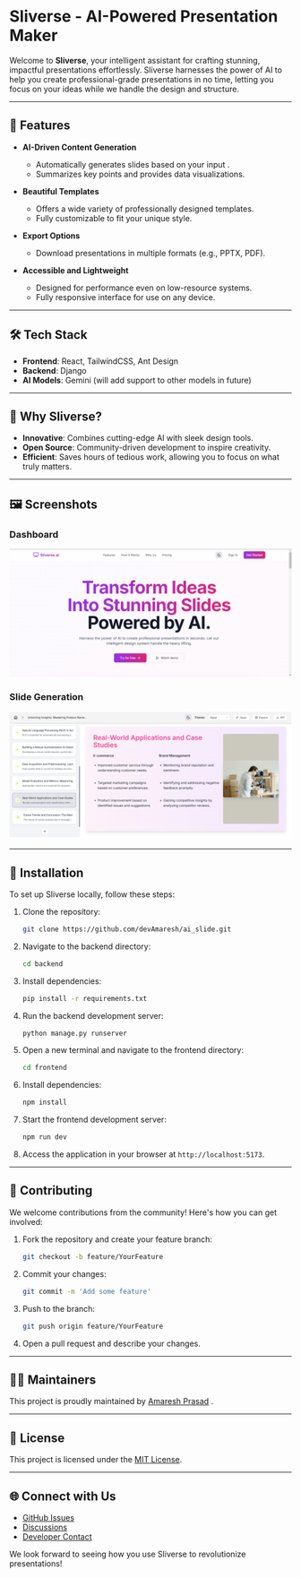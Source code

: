 # Sliverse - AI-Powered Presentation Maker

Welcome to **Sliverse**, your intelligent assistant for crafting stunning, impactful presentations effortlessly. Sliverse harnesses the power of AI to help you create professional-grade presentations in no time, letting you focus on your ideas while we handle the design and structure.

---

## 🚀 Features

- **AI-Driven Content Generation**

  - Automatically generates slides based on your input .
  - Summarizes key points and provides data visualizations.

- **Beautiful Templates**

  - Offers a wide variety of professionally designed templates.
  - Fully customizable to fit your unique style.


- **Export Options**

  - Download presentations in multiple formats (e.g., PPTX, PDF).

- **Accessible and Lightweight**
  - Designed for performance even on low-resource systems.
  - Fully responsive interface for use on any device.

---

## 🛠️ Tech Stack

- **Frontend**: React, TailwindCSS, Ant Design
- **Backend**: Django
- **AI Models**: Gemini (will add support to other models in future)

---

## 🌟 Why Sliverse?

- **Innovative**: Combines cutting-edge AI with sleek design tools.
- **Open Source**: Community-driven development to inspire creativity.
- **Efficient**: Saves hours of tedious work, allowing you to focus on what truly matters.

---
## 🖼️ Screenshots

### Dashboard
![Dashboard](assets/landing.png)

### Slide Generation
![Slide Generation](assets/slide_generation.png)

---
## 🔧 Installation

To set up Sliverse locally, follow these steps:

1. Clone the repository:

   ```bash
   git clone https://github.com/devAmaresh/ai_slide.git
   ```

2. Navigate to the backend directory:

   ```bash
   cd backend
   ```

3. Install dependencies:

   ```bash
   pip install -r requirements.txt
   ```

4. Run the backend development server:

   ```bash
   python manage.py runserver
   ```

5. Open a new terminal and navigate to the frontend directory:

   ```bash
   cd frontend
   ```

6. Install dependencies:

   ```bash
   npm install
   ```

7. Start the frontend development server:

   ```bash
   npm run dev
   ```

8. Access the application in your browser at `http://localhost:5173`.

---

## 🤝 Contributing

We welcome contributions from the community! Here's how you can get involved:

1. Fork the repository and create your feature branch:

   ```bash
   git checkout -b feature/YourFeature
   ```

2. Commit your changes:

   ```bash
   git commit -m 'Add some feature'
   ```

3. Push to the branch:

   ```bash
   git push origin feature/YourFeature
   ```

4. Open a pull request and describe your changes.

---

## 🧑‍💻 Maintainers

This project is proudly maintained by [Amaresh Prasad](https://github.com/devAmaresh) .

---

## 📜 License

This project is licensed under the [MIT License](LICENSE).

---

## 🌐 Connect with Us

- [GitHub Issues](https://github.com/devAmaresh/ai_slide/)
- [Discussions](https://github.com/devAmaresh/ai_slide/)
- [Developer Contact](https://amareshh.vercel.app/contact)

We look forward to seeing how you use Sliverse to revolutionize presentations!

